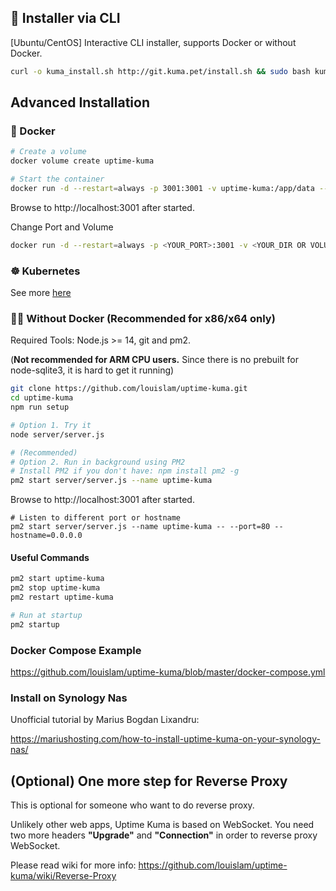 ## 🚀 Installer via CLI

[Ubuntu/CentOS] Interactive CLI installer, supports Docker or without Docker. 

```bash
curl -o kuma_install.sh http://git.kuma.pet/install.sh && sudo bash kuma_install.sh
```

## Advanced Installation

### 🐳 Docker

```bash
# Create a volume
docker volume create uptime-kuma

# Start the container
docker run -d --restart=always -p 3001:3001 -v uptime-kuma:/app/data --name uptime-kuma louislam/uptime-kuma:1
```

Browse to http://localhost:3001 after started.

Change Port and Volume

```bash
docker run -d --restart=always -p <YOUR_PORT>:3001 -v <YOUR_DIR OR VOLUME>:/app/data --name uptime-kuma louislam/uptime-kuma:1
```

### ☸️ Kubernetes

See more [here](https://github.com/louislam/uptime-kuma/blob/master/kubernetes/README.md) 

### 💪🏻 Without Docker (Recommended for x86/x64 only)

Required Tools: Node.js >= 14, git and pm2.

(**Not recommended for ARM CPU users.** Since there is no prebuilt for node-sqlite3, it is hard to get it running)

```bash
git clone https://github.com/louislam/uptime-kuma.git
cd uptime-kuma
npm run setup

# Option 1. Try it
node server/server.js

# (Recommended)
# Option 2. Run in background using PM2
# Install PM2 if you don't have: npm install pm2 -g
pm2 start server/server.js --name uptime-kuma

```

Browse to http://localhost:3001 after started.

```
# Listen to different port or hostname
pm2 start server/server.js --name uptime-kuma -- --port=80 --hostname=0.0.0.0
```

#### Useful Commands

```bash
pm2 start uptime-kuma
pm2 stop uptime-kuma
pm2 restart uptime-kuma

# Run at startup
pm2 startup
```

### Docker Compose Example

https://github.com/louislam/uptime-kuma/blob/master/docker-compose.yml

### Install on Synology Nas

Unofficial tutorial by Marius Bogdan Lixandru:

https://mariushosting.com/how-to-install-uptime-kuma-on-your-synology-nas/

## (Optional) One more step for Reverse Proxy

This is optional for someone who want to do reverse proxy.

Unlikely other web apps, Uptime Kuma is based on WebSocket. You need two more headers **"Upgrade"** and **"Connection"** in order to reverse proxy WebSocket.

Please read wiki for more info:
https://github.com/louislam/uptime-kuma/wiki/Reverse-Proxy
